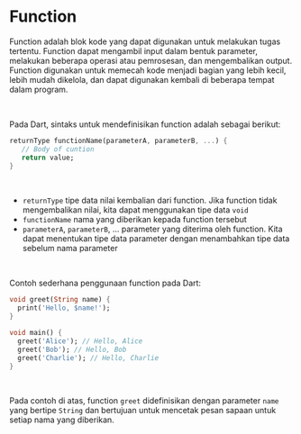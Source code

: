 # Function

Function adalah blok kode yang dapat digunakan untuk melakukan tugas tertentu. Function dapat mengambil input dalam bentuk parameter, melakukan beberapa operasi atau pemrosesan, dan mengembalikan output. Function digunakan untuk memecah kode menjadi bagian yang lebih kecil, lebih mudah dikelola, dan dapat digunakan kembali di beberapa tempat dalam program.

</br>

Pada Dart, sintaks untuk mendefinisikan function adalah sebagai berikut:

```Dart
returnType functionName(parameterA, parameterB, ...) {
   // Body of cuntion
   return value;
}
```

</br>

- `returnType` tipe data nilai kembalian dari function. Jika function tidak mengembalikan nilai, kita dapat menggunakan tipe data `void`
- `functionName` nama yang diberikan kepada function tersebut
- `parameterA`, `parameterB`, ... parameter yang diterima oleh function. Kita dapat menentukan tipe data parameter dengan menambahkan tipe data sebelum nama parameter

</br>

Contoh sederhana penggunaan function pada Dart:

```Dart
void greet(String name) {
  print('Hello, $name!');
}

void main() {
  greet('Alice'); // Hello, Alice
  greet('Bob'); // Hello, Bob
  greet('Charlie'); // Hello, Charlie
}
```

</br>

Pada contoh di atas, function `greet` didefinisikan dengan parameter `name` yang bertipe `String` dan bertujuan untuk mencetak pesan sapaan untuk setiap nama yang diberikan.